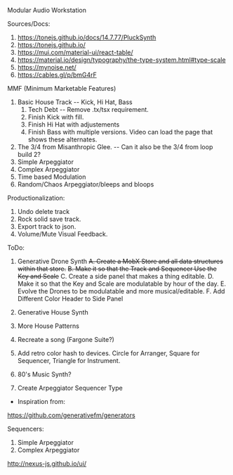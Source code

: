 Modular Audio Workstation

Sources/Docs:
1. https://tonejs.github.io/docs/14.7.77/PluckSynth
2. https://tonejs.github.io/
3. https://mui.com/material-ui/react-table/
4. https://material.io/design/typography/the-type-system.html#type-scale
5. https://mynoise.net/
6. https://cables.gl/p/bmG4rF

MMF (Minimum Marketable Features)
1. Basic House Track -- Kick, Hi Hat, Bass
    1. Tech Debt -- Remove .tx/tsx requirement.
    2. Finish Kick with fill.
    3. Finish Hi Hat with adjustements
    4. Finish Bass with multiple versions.
        Video can load the page that shows these alternates.
2. The 3/4 from Misanthropic Glee. -- Can it also be the 3/4 from loop build 2?
3. Simple Arpeggiator
4. Complex Arpeggiator
5. Time based Modulation
6. Random/Chaos Arpeggiator/bleeps and bloops

Productionalization:
1. Undo delete track
2. Rock solid save track.
3. Export track to json.    
4. Volume/Mute Visual Feedback.


ToDo:
1. Generative Drone Synth
    ~~A. Create a MobX Store and all data structures within that store.~~
    ~~B. Make it so that the Track and Sequencer Use the Key and Scale~~
    C. Create a side panel that makes a thing editable.
    D. Make it so that the Key and Scale are modulatable by hour of the day.
    E. Evolve the Drones to be modulatable and more musical/editable.
    F. Add Different Color Header to Side Panel

2. Generative House Synth
3. More House Patterns
4. Recreate a song (Fargone Suite?)
5. Add retro color hash to devices.   Circle for Arranger, Square for Sequencer, Triangle for Instrument.
6. 80's Music Synth?

7. Create Arpeggiator Sequencer Type

* Inspiration from:

https://github.com/generativefm/generators

Sequencers:
1. Simple Arpeggiator
2. Complex Arpeggiator


http://nexus-js.github.io/ui/